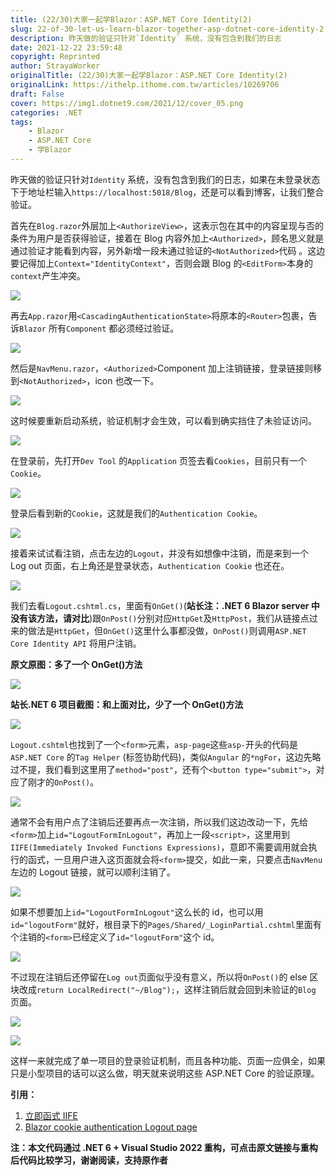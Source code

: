 ```yaml
---
title: (22/30)大家一起学Blazor：ASP.NET Core Identity(2)
slug: 22-of-30-let-us-learn-blazor-together-asp-dotnet-core-identity-2
description: 昨天做的验证只针对`Identity` 系统，没有包含到我们的日志
date: 2021-12-22 23:59:48
copyright: Reprinted
author: StrayaWorker
originalTitle: (22/30)大家一起学Blazor：ASP.NET Core Identity(2)
originalLink: https://ithelp.ithome.com.tw/articles/10269706
draft: False
cover: https://img1.dotnet9.com/2021/12/cover_05.png
categories: .NET
tags: 
    - Blazor
    - ASP.NET Core
    - 学Blazor
---
```


昨天做的验证只针对`Identity` 系统，没有包含到我们的日志，如果在未登录状态下于地址栏输入`https://localhost:5018/Blog`，还是可以看到博客，让我们整合验证。

首先在`Blog.razor`外层加上`<AuthorizeView>`，这表示包在其中的内容呈现与否的条件为用户是否获得验证，接着在 Blog 内容外加上`<Authorized>`，顾名思义就是通过验证才能看到内容，另外新增一段未通过验证的`<NotAuthorized>`代码 。这边要记得加上`Context="IdentityContext"`，否则会跟 Blog 的`<EditForm>`本身的`context`产生冲突。

![](https://img1.dotnet9.com/2021/12/3301.png)

再去`App.razor`用`<CascadingAuthenticationState>`将原本的`<Router>`包裹，告诉`Blazor` 所有`Component` 都必须经过验证。

![](https://img1.dotnet9.com/2021/12/3302.png)

然后是`NavMenu.razor`，`<Authorized>`Component 加上注销链接，登录链接则移到`<NotAuthorized>`，icon 也改一下。

![](https://img1.dotnet9.com/2021/12/3303.png)

这时候要重新启动系统，验证机制才会生效，可以看到确实挡住了未验证访问。

![](https://img1.dotnet9.com/2021/12/3304.png)

在登录前，先打开`Dev Tool` 的`Application` 页签去看`Cookies`，目前只有一个`Cookie`。

![](https://img1.dotnet9.com/2021/12/3305.png)

登录后看到新的`Cookie`，这就是我们的`Authentication Cookie`。

![](https://img1.dotnet9.com/2021/12/3306.png)

接着来试试看注销，点击左边的`Logout`，并没有如想像中注销，而是来到一个 Log out 页面，右上角还是登录状态，`Authentication Cookie` 也还在。

![](https://img1.dotnet9.com/2021/12/3307.gif)

我们去看`Logout.cshtml.cs`，里面有`OnGet()`(**站长注：.NET 6 Blazor server 中没有该方法，请对比**)跟`OnPost()`分别对应`HttpGet`及`HttpPost`，我们从链接点过来的做法是`HttpGet`，但`OnGet()`这里什么事都没做，`OnPost()`则调用`ASP.NET Core Identity API` 将用户注销。

**原文原图：多了一个 OnGet()方法**

![](https://img1.dotnet9.com/2021/12/3308.png)

**站长.NET 6 项目截图：和上面对比，少了一个 OnGet()方法**

![](https://img1.dotnet9.com/2021/12/3309.png)

`Logout.cshtml`也找到了一个`<form>`元素，`asp-page`这些`asp-`开头的代码是`ASP.NET Core` 的`Tag Helper` (标签协助代码)，类似`Angular` 的`*ngFor`，这边先略过不提，我们看到这里用了`method="post"`，还有个`<button type="submit">`，对应了刚才的`OnPost()`。

![](https://img1.dotnet9.com/2021/12/3310.png)

通常不会有用户点了注销后还要再点一次注销，所以我们这边改动一下，先给`<form>`加上`id="LogoutFormInLogout"`，再加上一段`<script>`，这里用到`IIFE(Immediately Invoked Functions Expressions)`，意即不需要调用就会执行的函式，一旦用户进入这页面就会将`<form>`提交，如此一来，只要点击`NavMenu`左边的 Logout 链接，就可以顺利注销了。

![](https://img1.dotnet9.com/2021/12/3311.png)

如果不想要加上`id="LogoutFormInLogout"`这么长的 id，也可以用`id="logoutForm"`就好，根目录下的`Pages/Shared/_LoginPartial.cshtml`里面有个注销的`<form>`已经定义了`id="logoutForm"`这个 id。

![](https://img1.dotnet9.com/2021/12/3312.png)

不过现在注销后还停留在`Log out`页面似乎没有意义，所以将`OnPost()`的 else 区块改成`return LocalRedirect("~/Blog");`，这样注销后就会回到未验证的`Blog` 页面。

![](https://img1.dotnet9.com/2021/12/3313.png)

![](https://img1.dotnet9.com/2021/12/3314.gif)

这样一来就完成了单一项目的登录验证机制，而且各种功能、页面一应俱全，如果只是小型项目的话可以这么做，明天就来说明这些 ASP.NET Core 的验证原理。

**引用：**

1. [立即函式 IIFE](https://medium.com/vicky-notes/%E7%AB%8B%E5%8D%B3%E5%87%BD%E5%BC%8F-iife-27fe4007e446)
2. [Blazor cookie authentication Logout page](https://www.youtube.com/watch?v=pVaY7Th68U0&list=PL6n9fhu94yhVowClAs8-6nYnfsOTma14P&index=54)

**注：本文代码通过 .NET 6 + Visual Studio 2022 重构，可点击原文链接与重构后代码比较学习，谢谢阅读，支持原作者**
